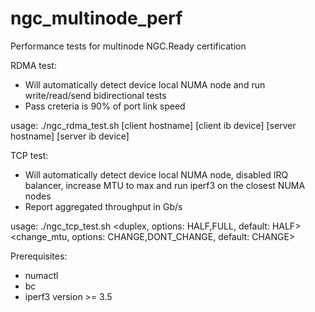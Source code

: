 # ngc_multinode_perf
Performance tests for multinode NGC.Ready certification

RDMA test:
* Will automatically detect device local NUMA node and run write/read/send bidirectional tests
* Pass creteria is 90% of port link speed

usage: ./ngc_rdma_test.sh [client hostname] [client ib device] [server hostname] [server ib device]
  
TCP test:
* Will automatically detect device local NUMA node, disabled IRQ balancer, increase MTU to max and run iperf3 on the closest NUMA nodes 
* Report aggregated throughput in Gb/s

usage: ./ngc_tcp_test.sh <client trusted ip> <client ib device> <server trusted ip> <server ib device> <duplex, options: HALF,FULL, default: HALF> <change_mtu, options: CHANGE,DONT_CHANGE, default: CHANGE>
  
Prerequisites:
* numactl
* bc
* iperf3 version >= 3.5



  
  
